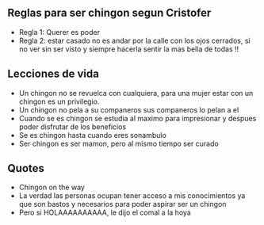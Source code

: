 ## Reglas para ser chingon segun Cristofer ##

* Regla 1: Querer es poder  
* Regla 2: estar casado no es andar por la calle con los ojos cerrados, si no ver sin ser visto y siempre hacerla sentir la mas bella de todas !!

## Lecciones de vida ##

* Un chingon no se revuelca con cualquiera, para una mujer estar con un chingon es un privilegio.
* Un chingon no pela a su companeros sus companeros lo pelan a el
* Cuando se es chingon se estudia al maximo para impresionar y despues poder disfrutar de los beneficios
* Se es chingon hasta cuando eres sonambulo
* Ser chingon es ser mamon, pero al mismo tiempo ser curado

## Quotes ##
* Chingon on the way
* La verdad las personas ocupan tener acceso a mis conocimientos ya que son bastos y necesarios para poder aspirar ser un chingon
* Pero si HOLAAAAAAAAAA, le dijo el comal a la hoya

